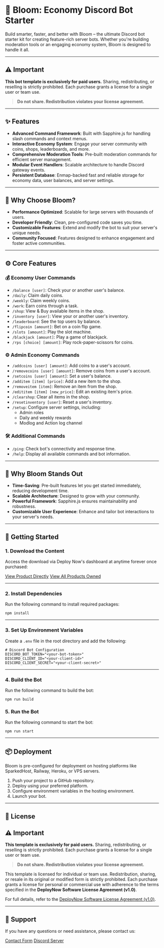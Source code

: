 # 🚀 Bloom: Economy Discord Bot Starter

Build smarter, faster, and better with Bloom – the ultimate Discord bot starter kit for creating feature-rich server bots. Whether you're building moderation tools or an engaging economy system, Bloom is designed to handle it all.

---

## ⚠️ Important

**This bot template is exclusively for paid users.** Sharing, redistributing, or reselling is strictly prohibited. Each purchase grants a license for a single user or team use.

> **Do not share. Redistribution violates your license agreement.**

---

## ✨ Features

- **Advanced Command Framework**: Built with Sapphire.js for handling slash commands and context menus.
- **Interactive Economy System**: Engage your server community with coins, shops, leaderboards, and more.
- **Comprehensive Moderation Tools**: Pre-built moderation commands for efficient server management.
- **Modular Event Handlers**: Scalable architecture to handle Discord gateway events.
- **Persistent Database**: Enmap-backed fast and reliable storage for economy data, user balances, and server settings.

---

## 🌟 Why Choose Bloom?

- **Performance Optimized**: Scalable for large servers with thousands of users.
- **Developer Friendly**: Clean, pre-configured code saves you time.
- **Customizable Features**: Extend and modify the bot to suit your server's unique needs.
- **Community Focused**: Features designed to enhance engagement and foster active communities.

---

## ⚙️ Core Features

### 💰 Economy User Commands

- `/balance [user]`: Check your or another user's balance.
- `/daily`: Claim daily coins.
- `/weekly`: Claim weekly coins.
- `/work`: Earn coins through a task.
- `/shop`: View & Buy available items in the shop.
- `/inventory [user]`: View your or another user's inventory.
- `/leaderboard`: See the top users by balance.
- `/flipcoin [amount]`: Bet on a coin flip game.
- `/slots [amount]`: Play the slot machine.
- `/blackjack [amount]`: Play a game of blackjack.
- `/rps [choice] [amount]`: Play rock-paper-scissors for coins.

### ⚙️ Admin Economy Commands

- `/addcoins [user] [amount]`: Add coins to a user's account.
- `/removecoins [user] [amount]`: Remove coins from a user's account.
- `/setcoins [user] [amount]`: Set a user's balance.
- `/additem [item] [price]`: Add a new item to the shop.
- `/removeitem [item]`: Remove an item from the shop.
- `/edititem [item] [new_price]`: Edit an existing item's price.
- `/clearshop`: Clear all items in the shop.
- `/resetinventory [user]`: Reset a user's inventory.
- `/setup`: Configure server settings, including:
  - Admin roles
  - Daily and weekly rewards
  - Modlog and Action log channel

### 🛠️ Additional Commands

- `/ping`: Check bot's connectivity and response time.
- `/help`: Display all available commands and bot information.

---

## 🌟 Why Bloom Stands Out

- **Time-Saving**: Pre-built features let you get started immediately, reducing development time.
- **Scalable Architecture**: Designed to grow with your community.
- **Powerful Framework**: Sapphire.js ensures maintainability and robustness.
- **Customizable User Experience**: Enhance and tailor bot interactions to your server's needs.

---

## 🚀 Getting Started

### 1. **Download the Content**

Access the download via Deploy Now's dashboard at anytime forever once purchased:

[View Product Directly](https://deploynow.site/products/economy-discord-bot)
[View All Products Owned](https://deploynow.site/user/products)

---

### 2. **Install Dependencies**

Run the following command to install required packages:

```
npm install
```

---

### 3. **Set Up Environment Variables**

Create a `.env` file in the root directory and add the following:

```
# Discord Bot Configuration
DISCORD_BOT_TOKEN="<your-bot-token>"
DISCORD_CLIENT_ID="<your-client-id>"
DISCORD_CLIENT_SECRET="<your-client-secret>"
```

---

### 4. **Build the Bot**

Run the following command to build the bot:

```
npm run build
```

### 5. **Run the Bot**

Run the following command to start the bot:

```
npm run start
```

---

## 📦 Deployment

Bloom is pre-configured for deployment on hosting platforms like SparkedHost, Railway, Heroku, or VPS servers.

1. Push your project to a GitHub repository.
2. Deploy using your preferred platform.
3. Configure environment variables in the hosting environment.
4. Launch your bot.

---

## 📃 License

## ⚠️ Important

**This template is exclusively for paid users.** Sharing, redistributing, or reselling is strictly prohibited. Each purchase grants a license for a single user or team use.

> **Do not share. Redistribution violates your license agreement.**

This template is licensed for individual or team use. Redistribution, sharing, or resale in its original or modified form is strictly prohibited. Each purchase grants a license for personal or commercial use with adherence to the terms specified in the **DeployNow Software License Agreement (v1.0)**.

For full details, refer to the [DeployNow Software License Agreement (v1.0)](LICENSE).

---

## 💌 Support

If you have any questions or need assistance, please contact us:

[Contact Form](https://deploynow.site/contact)
[Discord Server](https://discord.gg/7zV3EpRM4P)
